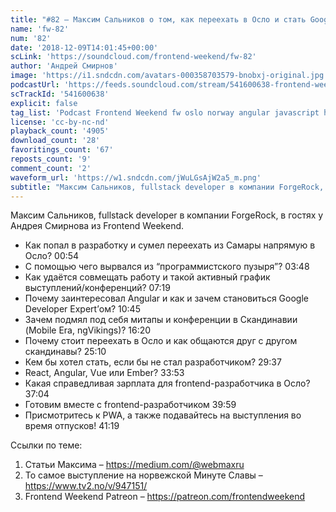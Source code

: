 ```yaml
---
title: "#82 – Максим Сальников о том, как переехать в Осло и стать Google Developer Expert'ом"
name: 'fw-82'
num: '82'
date: '2018-12-09T14:01:45+00:00'
scLink: 'https://soundcloud.com/frontend-weekend/fw-82'
author: 'Андрей Смирнов'
image: 'https://i1.sndcdn.com/avatars-000358703579-bnobxj-original.jpg'
podcastUrl: 'https://feeds.soundcloud.com/stream/541600638-frontend-weekend-fw-82.m4a'
scTrackId: '541600638'
explicit: false
tag_list: 'Podcast Frontend Weekend fw oslo norway angular javascript holyjs'
license: 'cc-by-nc-nd'
playback_count: '4905'
download_count: '28'
favoritings_count: '67'
reposts_count: '9'
comment_count: '2'
waveform_url: 'https://w1.sndcdn.com/jWuLGsAjW2a5_m.png'
subtitle: "Максим Сальников, fullstack developer в компании ForgeRock, в гостях у Андрея Смирнова из Frontend Weekend. "
---
```

Максим Сальников, fullstack developer в компании ForgeRock, в гостях у Андрея Смирнова из Frontend Weekend. 

- Как попал в разработку и сумел переехать из Самары напрямую в Осло? <timecode sec="54">00:54</timecode>
- С помощью чего вырвался из “программистского пузыря”? <timecode sec="228">03:48</timecode>
- Как удаётся совмещать работу и такой активный график выступлений/конференций? <timecode sec="439">07:19</timecode>
- Почему заинтересовал Angular и как и зачем становиться Google Developer Expert’ом? <timecode sec="645">10:45</timecode>
- Зачем подмял под себя митапы и конференции в Скандинавии (Mobile Era, ngVikings)? <timecode sec="980">16:20</timecode>
- Почему стоит переехать в Осло и как общаются друг с другом скандинавы? <timecode sec="1510">25:10</timecode>
- Кем бы хотел стать, если бы не стал разработчиком? <timecode sec="1777">29:37</timecode>
- React, Angular, Vue или Ember? <timecode sec="2033">33:53</timecode>
- Какая справедливая зарплата для frontend-разработчика в Осло? <timecode sec="2224">37:04</timecode>
- Готовим вместе с frontend-разработчиком <timecode sec="2399">39:59</timecode>
- Присмотритесь к PWA, а также подавайтесь на выступления во время отпусков! <timecode sec="2479">41:19</timecode>

Ссылки по теме:
1) Статьи Максима – https://medium.com/@webmaxru
2) То самое выступление на норвежской Минуте Славы – https://www.tv2.no/v/947151/
3) Frontend Weekend Patreon – https://patreon.com/frontendweekend